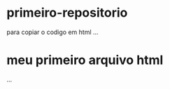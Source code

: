 # primeiro-repositorio

para copiar o codigo em html
...
<html>
<h1>meu primeiro arquivo html </h1
  </html>
  ...
